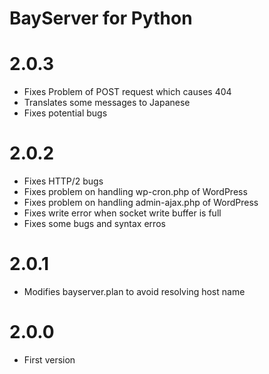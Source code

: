# BayServer for Python


# 2.0.3

- Fixes Problem of POST request which causes 404
- Translates some messages to Japanese
- Fixes potential bugs

# 2.0.2

- Fixes HTTP/2 bugs
- Fixes problem on handling wp-cron.php of WordPress
- Fixes problem on handling admin-ajax.php of WordPress
- Fixes write error when socket write buffer is full
- Fixes some bugs and syntax erros


# 2.0.1

- Modifies bayserver.plan to avoid resolving host name


# 2.0.0

- First version
